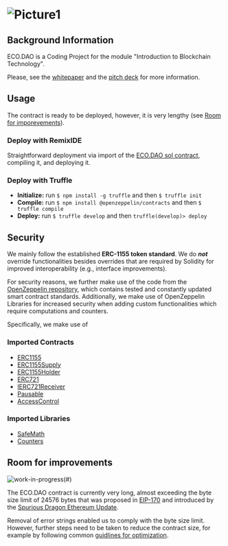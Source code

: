 # ![Picture1](https://user-images.githubusercontent.com/118806662/214442399-69158fa2-2de6-4e6a-b68c-a68b265064bc.png)

## Background Information
ECO.DAO is a Coding Project for the module "Introduction to Blockchain Technology".

Please, see the [whitepaper](https://github.com/m-principato/Smart-Contract-Coding/blob/main/ECO_Whitepaper.pdf) and the [pitch deck](https://github.com/m-principato/Smart-Contract-Coding/blob/main/ICO_Pitch.pdf) for more information.

## Usage
The contract is ready to be deployed, however, it is very lengthy (see [Room for imporevements](https://github.com/m-principato/Smart-Contract-Coding#room-for-improvements)).

### Deploy with RemixIDE
Straightforward deployment via import of the [ECO.DAO sol contract](https://github.com/m-principato/Smart-Contract-Coding/blob/main/contracts/ECO_DAO.sol), compiling it, and deploying it.

### Deploy with Truffle
- **Initialize:** run `$ npm install -g truffle` and then `$ truffle init`
- **Compile:** run `$ npm install @openzeppelin/contracts` and then `$ truffle compile`
- **Deploy:** run `$ truffle develop` and then `truffle(develop)> deploy`  


## Security
We mainly follow the established **ERC-1155 token standard**. We do ***not*** override functionalities besides overrides that are required by Solidity for improved interoperability (e.g., interface improvements). 

For security reasons, we further make use of the code from the [OpenZeppelin repository](https://github.com/OpenZeppelin/), which contains tested and constantly updated smart contract standards. Additionally, we make use of OpenZeppelin Libraries for increased security when adding custom functionalities which require computations and counters.

Specifically, we make use of
### Imported Contracts
- [ERC1155](https://github.com/OpenZeppelin/openzeppelin-contracts/blob/master/contracts/token/ERC1155/ERC1155.sol) 
- [ERC1155Supply](https://github.com/OpenZeppelin/openzeppelin-contracts/blob/master/contracts/token/ERC1155/extensions/ERC1155Supply.sol) 
- [ERC1155Holder](https://github.com/OpenZeppelin/openzeppelin-contracts/blob/master/contracts/token/ERC1155/utils/ERC1155Holder.sol) 
- [ERC721](https://github.com/OpenZeppelin/openzeppelin-contracts/blob/master/contracts/token/ERC721/ERC721.sol) 
- [IERC721Receiver](https://github.com/OpenZeppelin/openzeppelin-contracts/blob/master/contracts/token/ERC721/IERC721Receiver.sol) 
- [Pausable](https://github.com/OpenZeppelin/openzeppelin-contracts/blob/master/contracts/security/Pausable.sol) 
- [AccessControl](https://github.com/OpenZeppelin/openzeppelin-contracts/blob/master/contracts/access/AccessControl.sol) 

### Imported Libraries
- [SafeMath](https://github.com/OpenZeppelin/openzeppelin-contracts/blob/master/contracts/utils/math/SafeMath.sol)
- [Counters](https://github.com/OpenZeppelin/openzeppelin-contracts/blob/master/contracts/utils/Counters.sol)

## Room for improvements
![work-in-progress](https://user-images.githubusercontent.com/118806662/215597380-0ce5bbe2-d8f2-40ab-a303-d43371f34dd8.png)(#)

The ECO.DAO contract is currently very long, almost exceeding the byte size limit of 24576 bytes that was proposed in [EIP-170](https://github.com/ethereum/EIPs/issues/170) and introduced by the [Spurious Dragon Ethereum Update](https://blog.ethereum.org/2016/11/18/hard-fork-no-4-spurious-dragon).

Removal of error strings enabled us to comply with the byte size limit. However, further steps need to be taken to reduce the contract size, for example by following common [guidlines for optimization](https://ethereum.org/en/developers/tutorials/downsizing-contracts-to-fight-the-contract-size-limit/).

